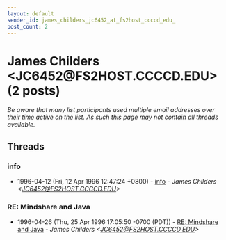 ```yaml
---
layout: default
sender_id: james_childers_jc6452_at_fs2host_ccccd_edu_
post_count: 2
---
```


# James Childers <JC6452<span>@</span>FS2HOST.CCCCD.EDU> (2 posts)

_Be aware that many list participants used multiple email addresses over their time active on the list. As such this page may not contain all threads available._

## Threads

### info
+ 1996-04-12 (Fri, 12 Apr 1996 12:47:24 +0800) - [info](/archive/1996/04/92b8bbb5f09a4045f547d56c1904fdc3fbfc9f689a8967a86537e9cbd6f1d54e) - _James Childers \<JC6452@FS2HOST.CCCCD.EDU\>_

### RE: Mindshare and Java
+ 1996-04-26 (Thu, 25 Apr 1996 17:05:50 -0700 (PDT)) - [RE: Mindshare and Java](/archive/1996/04/e57af3155b894c862f1b0a9ea74ccd2ef36de01711d561018d5a626398d45fc4) - _James Childers \<JC6452@FS2HOST.CCCCD.EDU\>_

